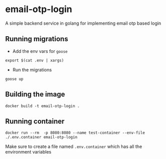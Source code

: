 # email-otp-login

A simple backend service in golang for implementing email otp based login

## Running migrations

- Add the env vars for `goose`

```
export $(cat .env | xargs)
```

- Run the migrations

```
goose up
```

## Building the image

```
docker build -t email-otp-login .
```

## Running container

```
docker run --rm  -p 8080:8080 --name test-container --env-file ./.env.container email-otp-login
```

Make sure to create a file named `.env.container` which has all the environment variables

